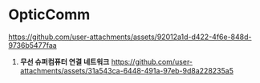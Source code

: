 # OpticComm
https://github.com/user-attachments/assets/92012a1d-d422-4f6e-848d-9736b5477faa
1. **무선 슈퍼컴퓨터 연결 네트워크**
https://github.com/user-attachments/assets/31a543ca-6448-491a-97eb-9d8a228235a5
